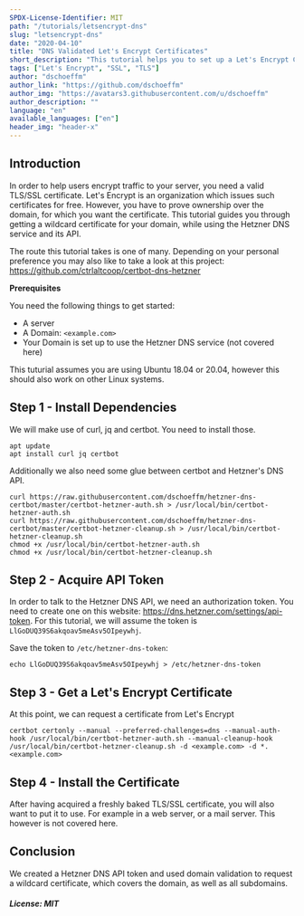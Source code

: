 ```yaml
---
SPDX-License-Identifier: MIT
path: "/tutorials/letsencrypt-dns"
slug: "letsencrypt-dns"
date: "2020-04-10"
title: "DNS Validated Let's Encrypt Certificates"
short_description: "This tutorial helps you to set up a Let's Encrypt Certificate using the Hetzner DNS service. It automates this task by using the DNS API."
tags: ["Let's Encrypt", "SSL", "TLS"]
author: "dschoeffm"
author_link: "https://github.com/dschoeffm"
author_img: "https://avatars3.githubusercontent.com/u/dschoeffm"
author_description: ""
language: "en"
available_languages: ["en"]
header_img: "header-x"
---
```


## Introduction

In order to help users encrypt traffic to your server, you need a valid TLS/SSL
certificate. Let's Encrypt is an organization which issues such certificates
for free. However, you have to prove ownership over the domain, for which you
want the certificate. This tutorial guides you through getting a wildcard
certificate for your domain, while using the Hetzner DNS service and its API.

The route this tutorial takes is one of many.
Depending on your personal preference you may also like to take a look at this
project:
<https://github.com/ctrlaltcoop/certbot-dns-hetzner>


**Prerequisites**

You need the following things to get started:

* A server
* A Domain: `<example.com>`
* Your Domain is set up to use the Hetzner DNS service (not covered here)

This tuturial assumes you are using Ubuntu 18.04 or 20.04, however this should
also work on other Linux systems.

## Step 1 - Install Dependencies

We will make use of curl, jq and certbot. You need to install those.

```
apt update
apt install curl jq certbot
```

Additionally we also need some glue between certbot and Hetzner's DNS API.

```
curl https://raw.githubusercontent.com/dschoeffm/hetzner-dns-certbot/master/certbot-hetzner-auth.sh > /usr/local/bin/certbot-hetzner-auth.sh
curl https://raw.githubusercontent.com/dschoeffm/hetzner-dns-certbot/master/certbot-hetzner-cleanup.sh > /usr/local/bin/certbot-hetzner-cleanup.sh
chmod +x /usr/local/bin/certbot-hetzner-auth.sh
chmod +x /usr/local/bin/certbot-hetzner-cleanup.sh
```

## Step 2 - Acquire API Token

In order to talk to the Hetzner DNS API, we need an authorization token.
You need to create one on this website: <https://dns.hetzner.com/settings/api-token>.
For this tutorial, we will assume the token is `LlGoDUQ39S6akqoav5meAsv5OIpeywhj`.

Save the token to `/etc/hetzner-dns-token`:

```
echo LlGoDUQ39S6akqoav5meAsv5OIpeywhj > /etc/hetzner-dns-token
```

## Step 3 - Get a Let's Encrypt Certificate

At this point, we can request a certificate from Let's Encrypt

```
certbot certonly --manual --preferred-challenges=dns --manual-auth-hook /usr/local/bin/certbot-hetzner-auth.sh --manual-cleanup-hook /usr/local/bin/certbot-hetzner-cleanup.sh -d <example.com> -d *.<example.com>
```

## Step 4 - Install the Certificate

After having acquired a freshly baked TLS/SSL certificate, you will also want
to put it to use. For example in a web server, or a mail server. This however
is not covered here.

## Conclusion

We created a Hetzner DNS API token and used domain validation to request a
wildcard certificate, which covers the domain, as well as all subdomains.


##### License: MIT

<!--

Contributor's Certificate of Origin

By making a contribution to this project, I certify that:

(a) The contribution was created in whole or in part by me and I have
    the right to submit it under the license indicated in the file; or

(b) The contribution is based upon previous work that, to the best of my
    knowledge, is covered under an appropriate license and I have the
    right under that license to submit that work with modifications,
    whether created in whole or in part by me, under the same license
    (unless I am permitted to submit under a different license), as
    indicated in the file; or

(c) The contribution was provided directly to me by some other person
    who certified (a), (b) or (c) and I have not modified it.

(d) I understand and agree that this project and the contribution are
    public and that a record of the contribution (including all personal
    information I submit with it, including my sign-off) is maintained
    indefinitely and may be redistributed consistent with this project
    or the license(s) involved.

Signed-off-by: Dominik Schoeffmann, dominik_schoeffmann@posteo.net

-->
